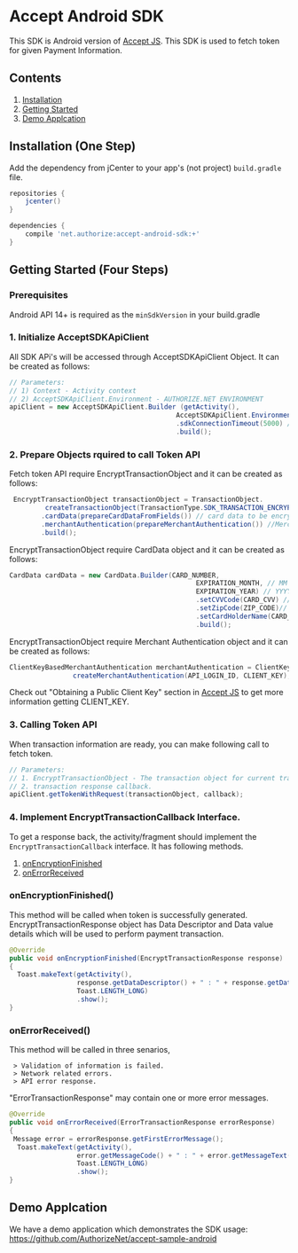# Accept Android SDK

This SDK is Android version of [Accept JS](http://developer.authorize.net/api/reference/features/acceptjs.html). This SDK is used to fetch token for given Payment Information.

## Contents

1. [Installation](#installation-one-step)
1. [Getting Started](#getting-started-four-steps)
1. [Demo Applcation](#running-the-demo-app)

## Installation (One Step)
Add the dependency from jCenter to your app's (not project) `build.gradle` file.

```groovy
repositories {
    jcenter()
}

dependencies {
    compile 'net.authorize:accept-android-sdk:+'
}
```

## Getting Started (Four Steps)

### Prerequisites

 Android API 14+ is required as the `minSdkVersion` in your build.gradle


### 1. Initialize AcceptSDKApiClient

 All SDK APi's will be accessed through AcceptSDKApiClient Object. It can be created as follows:

```java
// Parameters:
// 1) Context - Activity context
// 2) AcceptSDKApiClient.Environment - AUTHORIZE.NET ENVIRONMENT
apiClient = new AcceptSDKApiClient.Builder (getActivity(),
                                          AcceptSDKApiClient.Environment.SANDBOX) 
                                          .sdkConnectionTimeout(5000) // optional connection time out in milliseconds
                                          .build();
```
### 2. Prepare Objects rquired to call Token API
 Fetch token API require EncryptTransactionObject and it can be created as follows:

```java
 EncryptTransactionObject transactionObject = TransactionObject.
         createTransactionObject(TransactionType.SDK_TRANSACTION_ENCRYPTION)// type of transaction object
        .cardData(prepareCardDataFromFields()) // card data to be encrypted
        .merchantAuthentication(prepareMerchantAuthentication()) //Merchant authentication
        .build();
```
EncryptTransactionObject require CardData object and it can be created as follows:

```java
CardData cardData = new CardData.Builder(CARD_NUMBER,
                                               EXPIRATION_MONTH, // MM
                                               EXPIRATION_YEAR) // YYYY
                                               .setCVVCode(CARD_CVV) // Optional
                                               .setZipCode(ZIP_CODE)// Optional
                                               .setCardHolderName(CARD_HOLDER_NAME)// Optional
                                               .build();
```

EncryptTransactionObject require Merchant Authentication object and it can be created as follows:

```java
ClientKeyBasedMerchantAuthentication merchantAuthentication = ClientKeyBasedMerchantAuthentication.
                createMerchantAuthentication(API_LOGIN_ID, CLIENT_KEY);
```
Check out "Obtaining a Public Client Key" section in [Accept JS](http://developer.authorize.net/api/reference/features/acceptjs.html) 
to get more information getting CLIENT_KEY.


### 3. Calling Token API

When transaction information are ready, you can make following call to fetch token.

```java
// Parameters: 
// 1. EncryptTransactionObject - The transaction object for current transaction
// 2. transaction response callback.
apiClient.getTokenWithRequest(transactionObject, callback);
```

### 4. Implement  EncryptTransactionCallback Interface.

To get a response back, the activity/fragment should implement the `EncryptTransactionCallback` interface. It has following methods.

1. [onEncryptionFinished](#onEncryption-Finished)
1. [onErrorReceived](#onError-Received)

### onEncryptionFinished() 

   This method will be called when token is successfully generated. EncryptTransactionResponse object has Data Descriptor and Data value details which will be used to perform payment transaction.
   
```java
@Override
public void onEncryptionFinished(EncryptTransactionResponse response) 
{ 
  Toast.makeText(getActivity(), 
                 response.getDataDescriptor() + " : " + response.getDataValue(),
                 Toast.LENGTH_LONG)
                 .show();
}
```
### onErrorReceived()

   This  method will be called in three senarios,
   
     > Validation of information is failed.
     > Network related errors.
     > API error response.
     
 "ErrorTransactionResponse" may contain one or more error messages.

```java
@Override
public void onErrorReceived(ErrorTransactionResponse errorResponse) 
{ 
 Message error = errorResponse.getFirstErrorMessage();
  Toast.makeText(getActivity(), 
                 error.getMessageCode() + " : " + error.getMessageText() ,
                 Toast.LENGTH_LONG)
                 .show();
}
```

## Demo Applcation
 We have a demo application which demonstrates the SDK usage:  
   https://github.com/AuthorizeNet/accept-sample-android

